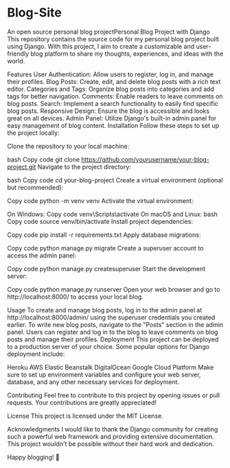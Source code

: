 # Blog-Site
An open source personal blog  projectPersonal Blog Project with Django
This repository contains the source code for my personal blog project built using Django. With this project, I aim to create a customizable and user-friendly blog platform to share my thoughts, experiences, and ideas with the world.

Features
User Authentication: Allow users to register, log in, and manage their profiles.
Blog Posts: Create, edit, and delete blog posts with a rich text editor.
Categories and Tags: Organize blog posts into categories and add tags for better navigation.
Comments: Enable readers to leave comments on blog posts.
Search: Implement a search functionality to easily find specific blog posts.
Responsive Design: Ensure the blog is accessible and looks great on all devices.
Admin Panel: Utilize Django's built-in admin panel for easy management of blog content.
Installation
Follow these steps to set up the project locally:

Clone the repository to your local machine:

bash
Copy code
git clone https://github.com/yourusername/your-blog-project.git
Navigate to the project directory:

bash
Copy code
cd your-blog-project
Create a virtual environment (optional but recommended):

Copy code
python -m venv venv
Activate the virtual environment:

On Windows:
Copy code
venv\Scripts\activate
On macOS and Linux:
bash
Copy code
source venv/bin/activate
Install project dependencies:

Copy code
pip install -r requirements.txt
Apply database migrations:

Copy code
python manage.py migrate
Create a superuser account to access the admin panel:

Copy code
python manage.py createsuperuser
Start the development server:

Copy code
python manage.py runserver
Open your web browser and go to http://localhost:8000/ to access your local blog.

Usage
To create and manage blog posts, log in to the admin panel at http://localhost:8000/admin/ using the superuser credentials you created earlier.
To write new blog posts, navigate to the "Posts" section in the admin panel.
Users can register and log in to the blog to leave comments on blog posts and manage their profiles.
Deployment
This project can be deployed to a production server of your choice. Some popular options for Django deployment include:

Heroku
AWS Elastic Beanstalk
DigitalOcean
Google Cloud Platform
Make sure to set up environment variables and configure your web server, database, and any other necessary services for deployment.

Contributing
Feel free to contribute to this project by opening issues or pull requests. Your contributions are greatly appreciated!

License
This project is licensed under the MIT License.

Acknowledgments
I would like to thank the Django community for creating such a powerful web framework and providing extensive documentation. This project wouldn't be possible without their hard work and dedication.

Happy blogging! 📝
